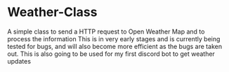 # Weather-Class
A simple class to send a HTTP request to Open Weather Map and to process the information
This is in very early stages and is currently being tested for bugs, and will also become more efficient as the bugs are taken out.
This is also going to be used for my first discord bot to get weather updates
